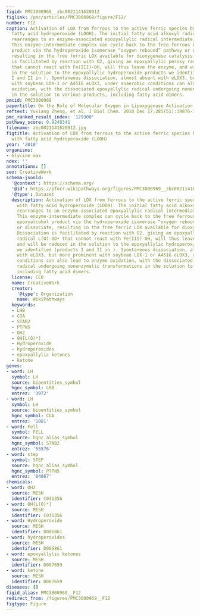 ```yaml
---
figid: PMC3000969__zbc0021141620012
figlink: /pmc/articles/PMC3000969/figure/F12/
number: F12
caption: Activation of LOX from ferrous to the active ferric species by reaction with
  fatty acid hydroperoxide (LOOH). The initial fatty acid alkoxyl radical intermediate
  rearranges to an enzyme-associated epoxyallylic radical intermediate, Fe(III)-OH[L(O)•].
  This enzyme-intermediate complex can cycle back to the free ferrous LOX giving epoxyalcohol
  product via the hydroperoxide isomerase “oxygen rebound” pathway or dissociate,
  resulting in the free ferric LOX available for dioxygenase catalysis. Dissociation
  is facilitated by reaction with O2, giving an epoxyallylic peroxy radical L(O)-OO•
  that cannot react with Fe(III)-OH, will thus leave the enzyme, and will be reduced
  in the solution to the epoxyallylic hydroperoxide products we identified (products
  I and II in ). Spontaneous dissociation, almost absent with eLOX3, but more prominent
  with soybean LOX-1 or A451G eLOX3, under anaerobic conditions can also lead to enzyme
  oxidation, with the dissociated epoxyallylic radical undergoing nonenzymatic transformations
  in the solution to various products, including fatty acid dimers.
pmcid: PMC3000969
papertitle: On the Role of Molecular Oxygen in Lipoxygenase Activation.
reftext: Yuxiang Zheng, et al. J Biol Chem. 2010 Dec 17;285(51):39876-39887.
pmc_ranked_result_index: '129300'
pathway_score: 0.9248341
filename: zbc0021141620012.jpg
figtitle: Activation of LOX from ferrous to the active ferric species by reaction
  with fatty acid hydroperoxide (LOOH)
year: '2010'
organisms:
- Glycine max
ndex: ''
annotations: []
seo: CreativeWork
schema-jsonld:
  '@context': https://schema.org/
  '@id': https://pfocr.wikipathways.org/figures/PMC3000969__zbc0021141620012.html
  '@type': Dataset
  description: Activation of LOX from ferrous to the active ferric species by reaction
    with fatty acid hydroperoxide (LOOH). The initial fatty acid alkoxyl radical intermediate
    rearranges to an enzyme-associated epoxyallylic radical intermediate, Fe(III)-OH[L(O)•].
    This enzyme-intermediate complex can cycle back to the free ferrous LOX giving
    epoxyalcohol product via the hydroperoxide isomerase “oxygen rebound” pathway
    or dissociate, resulting in the free ferric LOX available for dioxygenase catalysis.
    Dissociation is facilitated by reaction with O2, giving an epoxyallylic peroxy
    radical L(O)-OO• that cannot react with Fe(III)-OH, will thus leave the enzyme,
    and will be reduced in the solution to the epoxyallylic hydroperoxide products
    we identified (products I and II in ). Spontaneous dissociation, almost absent
    with eLOX3, but more prominent with soybean LOX-1 or A451G eLOX3, under anaerobic
    conditions can also lead to enzyme oxidation, with the dissociated epoxyallylic
    radical undergoing nonenzymatic transformations in the solution to various products,
    including fatty acid dimers.
  license: CC0
  name: CreativeWork
  creator:
    '@type': Organization
    name: WikiPathways
  keywords:
  - LHB
  - CGA
  - STAB2
  - PTPN5
  - OH2
  - OH[L(O)*]
  - Hydroperoxide
  - hydroperoxides
  - epoxyallylic ketones
  - ketone
genes:
- word: LH
  symbol: LH
  source: bioentities_symbol
  hgnc_symbol: LHB
  entrez: '3972'
- word: LH
  symbol: LH
  source: bioentities_symbol
  hgnc_symbol: CGA
  entrez: '1081'
- word: Fell
  symbol: FELL
  source: hgnc_alias_symbol
  hgnc_symbol: STAB2
  entrez: '55576'
- word: step
  symbol: STEP
  source: hgnc_alias_symbol
  hgnc_symbol: PTPN5
  entrez: '84867'
chemicals:
- word: OH2
  source: MESH
  identifier: C031356
- word: OH[L(O)*]
  source: MESH
  identifier: C031356
- word: Hydroperoxide
  source: MESH
  identifier: D006861
- word: hydroperoxides
  source: MESH
  identifier: D006861
- word: epoxyallylic ketones
  source: MESH
  identifier: D007659
- word: ketone
  source: MESH
  identifier: D007659
diseases: []
figid_alias: PMC3000969__F12
redirect_from: /figures/PMC3000969__F12
figtype: Figure
---
```

